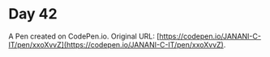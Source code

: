 # Day 42

A Pen created on CodePen.io. Original URL: [https://codepen.io/JANANI-C-IT/pen/xxoXvvZ](https://codepen.io/JANANI-C-IT/pen/xxoXvvZ).

